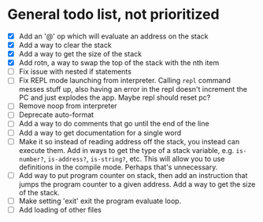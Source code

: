 # General todo list, not prioritized
- [x] Add an '@' op which will evaluate an address on the stack
- [x] Add a way to clear the stack
- [x] Add a way to get the size of the stack
- [x] Add rotn, a way to swap the top of the stack with the nth item
- [ ] Fix issue with nested if statements
- [ ] Fix REPL mode launching from interpreter. Calling `repl` command messes stuff up, also having an error in the repl doesn't increment the PC and just explodes the app. Maybe repl should reset pc?
- [ ] Remove noop from interpreter
- [ ] Deprecate auto-format
- [ ] Add a way to do comments that go until the end of the line
- [ ] Add a way to get documentation for a single word
- [ ] Make it so instead of reading address off the stack, you instead can execute them. Add in ways to get the type of a stack variable, e.g. `is-number?`, `is-address?`, `is-string?`, etc. This will allow you to use definitions in the compile mode.  Perhaps that's unnecessary. 
- [ ] Add way to put program counter on stack, then add an instruction that jumps the program counter to a given address. Add a way to get the size of the stack.
- [ ] Make setting 'exit' exit the program evaluate loop.
- [ ] Add loading of other files
